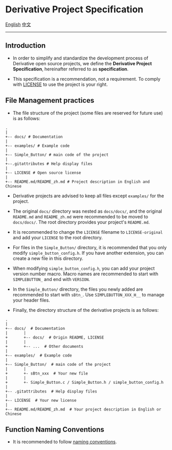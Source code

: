 # Derivative Project Specification

[English](./Derivative-Project-Specification.md)
[中文](./Derivative-Project-Specification_zh.md)

---

## Introduction

- In order to simplify and standardize the development process of Derivative open source projects, we define the **Derivative Project Specification**, hereinafter referred to as **specification**.

- This specification is a recommendation, not a requirement. To comply with [LICENSE](../LICENSE) to use the project is your right.

## File Management practices

- The file structure of the project (some files are reserved for future use) is as follows:

```
.
|
+-- docs/ # Documentation
|
+-- examples/ # Example code
|
+-- Simple_Button/ # main code of the project
|
+--.gitattributes # Help display files
|
+-- LICENSE # Open source license
|
+-- README.md/README_zh.md # Project description in English and Chinese
```

- Derivative projects are advised to keep all files except `examples/` for the project.

- The original `docs/` directory was nested as `docs/docs/`, and the original `README.md` and `README_zh.md` were recommended to be moved to `docs/docs/`. The root directory provides your project's `README.md`.

- It is recommended to change the `LICENSE` filename to `LICENSE-original` and add your `LICENSE` to the root directory.

- For files in the `Simple_Button/` directory, it is recommended that you only modify `simple_button_config.h`. If you have another extension, you can create a new file in this directory.

- When modifying `simple_button_config.h`, you can add your project version number macro. Macro names are recommended to start with `SIMPLEBUTTON_` and end with `VERSION`.

- In the `Simple_Button/` directory, the files you newly added are recommended to start with `sBtn_`. Use `SIMPLEBUTTON_XXX_H__` to manage your header files. 

- Finally, the directory structure of the derivative projects is as follows: 

```
.
|
+-- docs/  # Documentation
|       |
+       +-- docs/  # Origin README, LICENSE
|       |
+       +-- ...  # Other documents
|
+-- examples/  # Example code
|
+-- Simple_Button/  # main code of the project
|       |
+       +- sBtn_xxx  # Your new file
|       |
+       +- Simple_Button.c / Simple_Button.h / simple_button_config.h
|
+-- .gitattributes  # Help display files
|
+-- LICENSE  # Your new license
|
+-- README.md/README_zh.md  # Your project description in English or Chinese
```


## Function Naming Conventions

- It is recommended to follow [naming conventions](./API.md#naming-conventions).
